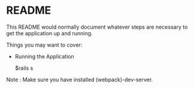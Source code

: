 # README

This README would normally document whatever steps are necessary to get the
application up and running.

Things you may want to cover:

* Running the Application
    
    $rails s
    
Note : Make sure you have installed (webpack)-dev-server. 

